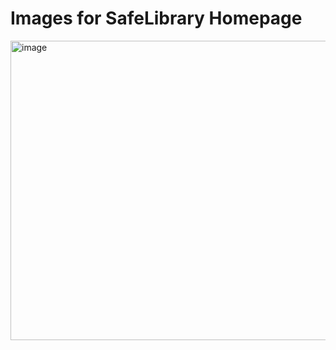 # Images for SafeLibrary Homepage
<img width="1185" height="479" alt="image" src="https://github.com/user-attachments/assets/34188130-d8f2-4aae-a129-b1771be93cc7" />
